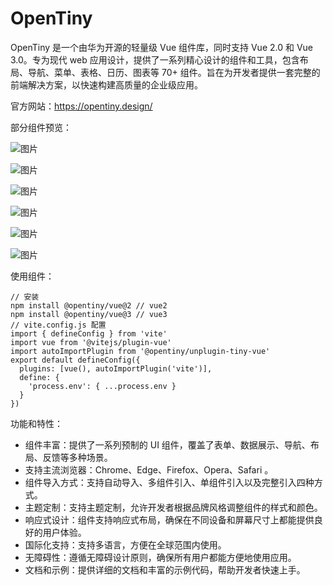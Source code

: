 # OpenTiny

OpenTiny 是一个由华为开源的轻量级 Vue 组件库，同时支持 Vue 2.0 和 Vue 3.0。专为现代 web 应用设计，提供了一系列精心设计的组件和工具，包含布局、导航、菜单、表格、日历、图表等 70+ 组件。旨在为开发者提供一套完整的前端解决方案，以快速构建高质量的企业级应用。

官方网站：https://opentiny.design/

部分组件预览：

![图片](https://cdn.jsdelivr.net/gh/letengzz/tc2/img202409281730261.png)

![图片](https://cdn.jsdelivr.net/gh/letengzz/tc2/img202409281730296.webp)

![图片](https://cdn.jsdelivr.net/gh/letengzz/tc2/img202409281730052.webp)

![图片](https://cdn.jsdelivr.net/gh/letengzz/tc2/img202409281730428.webp)

![图片](https://cdn.jsdelivr.net/gh/letengzz/tc2/img202409281730340.webp)

![图片](https://cdn.jsdelivr.net/gh/letengzz/tc2/img202409281730614.webp)

使用组件：

```shell
// 安装
npm install @opentiny/vue@2 // vue2
npm install @opentiny/vue@3 // vue3
// vite.config.js 配置
import { defineConfig } from 'vite'
import vue from '@vitejs/plugin-vue'
import autoImportPlugin from '@opentiny/unplugin-tiny-vue'
export default defineConfig({
  plugins: [vue(), autoImportPlugin('vite')],
  define: {
    'process.env': { ...process.env }
  }
})
```

功能和特性：

- 组件丰富：提供了一系列预制的 UI 组件，覆盖了表单、数据展示、导航、布局、反馈等多种场景。
- 支持主流浏览器：Chrome、Edge、Firefox、Opera、Safari 。
- 组件导入方式：支持自动导入、多组件引入、单组件引入以及完整引入四种方式。
- 主题定制：支持主题定制，允许开发者根据品牌风格调整组件的样式和颜色。
- 响应式设计：组件支持响应式布局，确保在不同设备和屏幕尺寸上都能提供良好的用户体验。
- 国际化支持：支持多语言，方便在全球范围内使用。
- 无障碍性：遵循无障碍设计原则，确保所有用户都能方便地使用应用。
- 文档和示例：提供详细的文档和丰富的示例代码，帮助开发者快速上手。